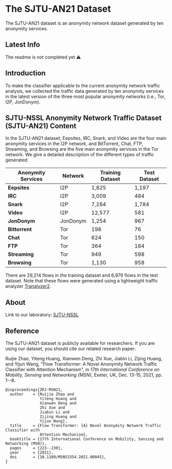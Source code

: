 # The SJTU-AN21 Dataset
The SJTU-AN21 dataset is an anonymity network dataset generated by ten anonymity services.

## Latest Info 
The readme is not completed yet ⚠️

## Introduction
To make the classifier applicable to the current anonymity network traffic analysis, we collected the traffic data generated by ten anonymity services in the latest version of the three most popular anonymity networks (i.e., Tor, I2P, JonDonym).

## SJTU-NSSL Anonymity Network Traffic Dataset (SJTU-AN21) Content
In the SJTU-AN21 dataset, Eepsites, IRC, Snark, and Video are the four main anonymity services in the I2P network, and BitTorrent, Chat, FTP, Streaming, and Browsing are the five main anonymity services in the Tor network. We give a detailed description of the different types of traffic generated:

|Anonymity Services|Network|Training Dataset|Test Dataset|
|--|--|--|--|
| **Eepsites** |I2P|1,825|1,197|
| **IRC** |I2P|3,009|484|
| **Snark** |I2P|7,284|1,784|
| **Video** |I2P|12,577|581|
| **JonDonym** |JonDonym|1,254|967|
| **Bittorrent** |Tor|198|76|
| **Chat** |Tor|624|150|
| **FTP** |Tor|364|184|
| **Streaming** |Tor|949|598|
| **Browsing** |Tor|1,130|958|

There are 29,214 flows in the training dataset and 6,979 flows in the test dataset. Note that these flows were generated using a lightweight traffic analyzer [Tranalyzer2](https://tranalyzer.com).

## About
Link to our laboratory: [SJTU-NSSL](https://github.com/NSSL-SJTU "SJTU-NSSL")

## Reference

The SJTU-AN21 dataset is publicly available for researchers. If you are using our dataset, you should cite our related research paper:

Ruijie Zhao, Yiteng Huang, Xianwen Deng, Zhi Xue, Jiabin Li, Zijing Huang, and Yijun Wang, "Flow Transformer: A Novel Anonymity Network Traffic Classifier with Attention Mechanism", in *17th International Conference on Mobility, Sensing and Networking (MSN)*, Exeter, UK, Dec. 13-15, 2021, pp. 1--8.

```
@inproceedings{ZRJ-MSN21,
  author    = {Ruijie Zhao and
               Yiteng Huang and
               Xianwen Deng and
               Zhi Xue and
               Jiabin Li and
               Zijing Huang and
               Yijun Wang},
  title     = {Flow Transformer: {A} Novel Anonymity Network Traffic Classifier with
               Attention Mechanism},
  booktitle = {17th International Conference on Mobility, Sensing and Networking (MSN)},
  pages     = {223--230},
  year      = {2021},
  doi       = {10.1109/MSN53354.2021.00045},
}
```

